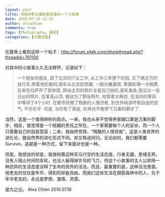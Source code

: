 ```yaml
---
layout: post
title: 写给非职业摄影爱好者的一个小故事
date: 2010-07-16 21:47
author: alvachien
comments: true
tags: [Photography, 摄影]
categories: [红圈白炮]
---
```


在屋脊上看到这样一个帖子：<a href="http://forum.xitek.com/showthread.php?threadid=761100">http://forum.xitek.com/showthread.php?threadid=761100</a>

对其中的小故事久久无法释怀，记录如下：
> 一个朋友的朋友, 辞了北京的IT业工作, 从工作三年攒下的钱, 买了辆近万的自行车,带着他的器材,骑车从北京到西藏, 一路分餐露宿, 靠摄影赚一点稿费. 后来在拉萨开了家旅馆, 网站主页的照片全是自己拍的,美轮美奂.我见过一张日出的照片, 在某高山顶, 据说为了那张照片, 他穿着大棉衣, 在凛冽的寒风中等待了4个小时.
在都市厌倦了残酷的人情世故, 到世外桃源呼吸自由的空气, 不亦乐乎. 可是, 当你有了家庭, 你再也不能停下沉重的脚步了.


当然，这是一个值得辨析的观点。一来，我也从来不觉得养家糊口算是沉重的脚步，相反，我觉得是一个结婚的责任之所在，一个家需要每个人的妥协，而一个人只需要自己的自我宽容；二来，我始终觉得，“残酷的人情世故”，这是人类世界的进化论，跟自然界的进化形式不同，却又殊途同归，无论如何，我们都需要Survive，逃避是一种方式，留下来面对也是一种。


但是，我想说的却是，我很倾慕这种天马行空的生活态度。行者无疆，思绪无界。没有人阻止时间的车轮，也没人躲得掉岁月的飞刀，但这个小故事的主人公却用一种迥异的生活态度诠释了生命的另外的活法，而且，最重要的是，这种活法里面，他老去的仅仅是年华，得到的却是自由。而我们这些生活在钢筋森林中的人，先于年华老去的，永远是梦想、激情、灵感。

 
是为之记。
Alva Chien
2010.07.16
